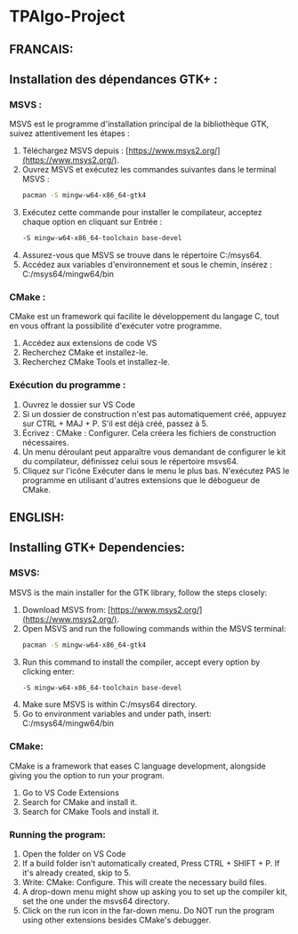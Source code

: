 # TPAlgo-Project
## FRANCAIS:
## Installation des dépendances GTK+ :

### MSVS :

MSVS est le programme d'installation principal de la bibliothèque GTK, suivez attentivement les étapes :

1. Téléchargez MSVS depuis : [https://www.msys2.org/](https://www.msys2.org/).
2. Ouvrez MSVS et exécutez les commandes suivantes dans le terminal MSVS :
    ```bash
    pacman -S mingw-w64-x86_64-gtk4
3. Exécutez cette commande pour installer le compilateur, acceptez chaque option en cliquant sur Entrée :
    ```bash
    -S mingw-w64-x86_64-toolchain base-devel
4. Assurez-vous que MSVS se trouve dans le répertoire C:/msys64.
5. Accédez aux variables d'environnement et sous le chemin, insérez : C:/msys64/mingw64/bin

### CMake :

CMake est un framework qui facilite le développement du langage C, tout en vous offrant la possibilité d'exécuter votre programme.
1. Accédez aux extensions de code VS
2. Recherchez CMake et installez-le.
3. Recherchez CMake Tools et installez-le.

### Exécution du programme :
1. Ouvrez le dossier sur VS Code
3. Si un dossier de construction n'est pas automatiquement créé, appuyez sur CTRL + MAJ + P. S'il est déjà créé, passez à 5.
4. Écrivez : CMake : Configurer. Cela créera les fichiers de construction nécessaires.
5. Un menu déroulant peut apparaître vous demandant de configurer le kit du compilateur, définissez celui sous le répertoire msvs64.
6. Cliquez sur l'icône Exécuter dans le menu le plus bas. N'exécutez PAS le programme en utilisant d'autres extensions que le débogueur de CMake.


## ENGLISH:
## Installing GTK+ Dependencies:

### MSVS:

MSVS is the main installer for the GTK library, follow the steps closely:

1. Download MSVS from: [https://www.msys2.org/](https://www.msys2.org/).
2. Open MSVS and run the following commands within the MSVS terminal:
   ```bash
   pacman -S mingw-w64-x86_64-gtk4
3. Run this command to install the compiler, accept every option by clicking enter: 
   ```bash
   -S mingw-w64-x86_64-toolchain base-devel
4. Make sure MSVS is within C:/msys64 directory.
5. Go to environment variables and under path, insert: C:/msys64/mingw64/bin

### CMake:

CMake is a framework that eases C language development, alongside giving you the option to run your program.
1. Go to VS Code Extensions
2. Search for CMake and install it.
3. Search for CMake Tools and install it.

### Running the program:
1. Open the folder on VS Code
3. If a build folder isn't automatically created, Press CTRL + SHIFT + P. If it's already created, skip to 5.
4. Write: CMake: Configure. This will create the necessary build files.
5. A drop-down menu might show up asking you to set up the compiler kit, set the one under the msvs64 directory. 
6. Click on the run icon in the far-down menu. Do NOT run the program using other extensions besides CMake's debugger.


